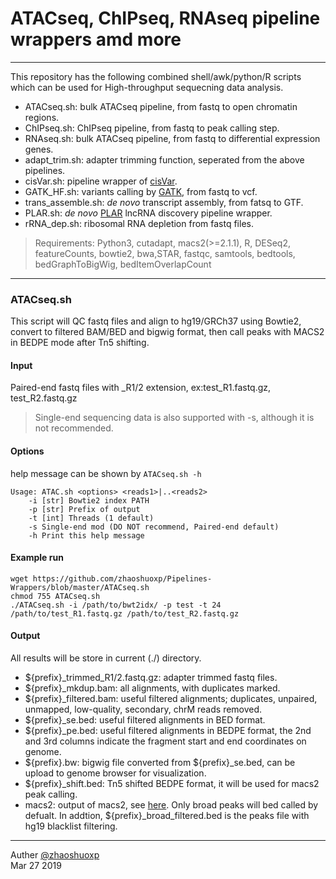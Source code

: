 # ATACseq, ChIPseq, RNAseq pipeline wrappers amd more
-----
This repository has the following combined shell/awk/python/R scripts which can be used for High-throughput sequecning data analysis.

 * ATACseq.sh: bulk ATACseq pipeline, from fastq to open chromatin regions.
 * ChIPseq.sh: ChIPseq pipeline, from fastq to peak calling step.
 * RNAseq.sh: bulk ATACseq pipeline, from fastq to differential expression genes.
 * adapt_trim.sh: adapter trimming function, seperated from the above pipelines.
 * cisVar.sh: pipeline wrapper of [cisVar](https://github.com/TheFraserLab/cisVar).
 * GATK_HF.sh: variants calling by [GATK](https://software.broadinstitute.org/gatk/), from fastq to vcf.
 * trans_assemble.sh: *de novo* transcript assembly, from fatsq to GTF.
 * PLAR.sh: *de novo* [PLAR](http://www.weizmann.ac.il/Biological_Regulation/IgorUlitsky/PLAR) lncRNA discovery pipeline wrapper.
 * rRNA_dep.sh: ribosomal RNA depletion from fastq files.

> Requirements:
> Python3, cutadapt, macs2(>=2.1.1), R, DESeq2, featureCounts, bowtie2, bwa,STAR, fastqc, samtools, bedtools, bedGraphToBigWig, bedItemOverlapCount

-----

### ATACseq.sh

This script will QC fastq files and align to hg19/GRCh37 using Bowtie2, convert to filtered BAM/BED and bigwig format, then call peaks with MACS2 in BEDPE mode after Tn5 shifting. 

#### Input
Paired-end fastq files with _R1/2 extension, ex:test_R1.fastq.gz, test_R2.fastq.gz 
> Single-end sequencing data is also supported with -s, although it is not recommended.

#### Options

help message can be shown by `ATACseq.sh -h`

    Usage: ATAC.sh <options> <reads1>|..<reads2> 
        -i [str] Bowtie2 index PATH
        -p [str] Prefix of output
        -t [int] Threads (1 default)
        -s Single-end mod (DO NOT recommend, Paired-end default)
        -h Print this help message

#### Example run

    wget https://github.com/zhaoshuoxp/Pipelines-Wrappers/blob/master/ATACseq.sh
    chmod 755 ATACseq.sh
    ./ATACseq.sh -i /path/to/bwt2idx/ -p test -t 24 /path/to/test_R1.fastq.gz /path/to/test_R2.fastq.gz

####  Output
All results will be store in current (./) directory.
* ${prefix}_trimmed_R1/2.fastq.gz: adapter trimmed fastq files.
* ${prefix}_mkdup.bam: all alignments, with duplicates marked.
* ${prefix}_filtered.bam: useful filtered alignments; duplicates, unpaired, unmapped, low-quality, secondary, chrM reads removed.
* ${prefix}_se.bed: useful filtered alignments in BED format.
* ${prefix}_pe.bed: useful filtered alignments in BEDPE format, the 2nd and 3rd columns indicate the fragment start and end coordinates on genome.
* ${prefix}.bw: bigwig file converted from ${prefix}_se.bed, can be upload to genome browser for visualization.
* ${prefix}_shift.bed: Tn5 shifted BEDPE format, it will be used for macs2 peak calling.
* macs2: output of macs2, see [here](https://github.com/taoliu/MACS#output-files). Only broad peaks will bed called by defualt. In addtion, ${prefix}_broad_filtered.bed is the peaks file with hg19 blacklist filtering.






------

Auther [@zhaoshuoxp](https://github.com/zhaoshuoxp)  
Mar 27 2019  



